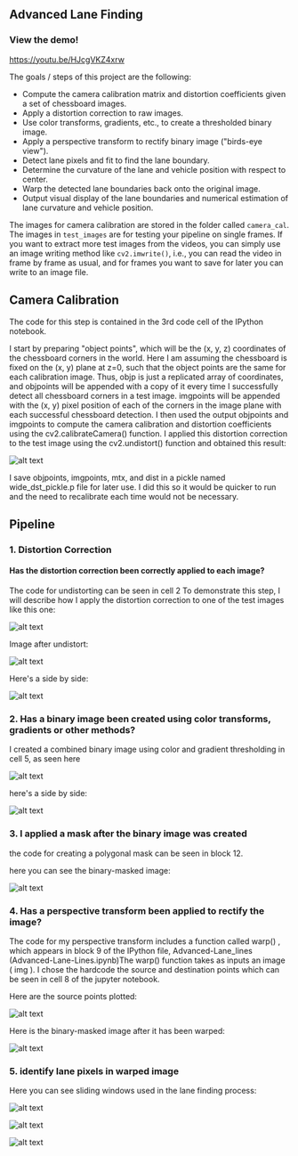 ## Advanced Lane Finding

### View the demo!
https://youtu.be/HJcgVKZ4xrw


The goals / steps of this project are the following:

* Compute the camera calibration matrix and distortion coefficients given a set of chessboard images.
* Apply a distortion correction to raw images.
* Use color transforms, gradients, etc., to create a thresholded binary image.
* Apply a perspective transform to rectify binary image ("birds-eye view").
* Detect lane pixels and fit to find the lane boundary.
* Determine the curvature of the lane and vehicle position with respect to center.
* Warp the detected lane boundaries back onto the original image.
* Output visual display of the lane boundaries and numerical estimation of lane curvature and vehicle position.

The images for camera calibration are stored in the folder called `camera_cal`.  The images in `test_images` are for testing your pipeline on single frames.  If you want to extract more test images from the videos, you can simply use an image writing method like `cv2.imwrite()`, i.e., you can read the video in frame by frame as usual, and for frames you want to save for later you can write to an image file.  

## Camera Calibration

The code for this step is contained in the 3rd code cell of the IPython notebook.

I start by preparing "object points", which will be the (x, y, z) coordinates of the chessboard corners in the
world. Here I am assuming the chessboard is fixed on the (x, y) plane at z=0, such that the object points are
the same for each calibration image. Thus, objp is just a replicated array of coordinates, and objpoints
will be appended with a copy of it every time I successfully detect all chessboard corners in a test image.
imgpoints will be appended with the (x, y) pixel position of each of the corners in the image plane with
each successful chessboard detection. 
I then used the output objpoints and imgpoints to compute the camera calibration and distortion
coefficients using the cv2.calibrateCamera() function. I applied this distortion correction to the test
image using the cv2.undistort() function and obtained this result:

![alt text](output_images/undistorted.jpg)

I save objpoints, imgpoints, mtx, and dist in a pickle named wide_dst_pickle.p file for later use.
I did this so it would be quicker to run and the need to recalibrate each time would not be necessary.


## Pipeline


### 1. Distortion Correction
#### Has the distortion correction been correctly applied to each image?

The code for undistorting can be seen in cell 2
To demonstrate this step, I will describe how I apply the distortion correction to one of the test images like this
one: 

![alt text](output_images/1nitial_img.jpg)

Image after undistort:

![alt text](output_images/2undistort.jpg)

Here's a side by side:

![alt text](output_images/undistorted_test_img.jpg)



### 2. Has a binary image been created using color transforms, gradients or other methods?

I created a combined binary image using color and gradient thresholding in cell 5, as seen here

![alt text](output_images/3threhsold.jpg)

here's a side by side:

![alt text](output_images/threshold.jpg)

### 3. I applied a mask after the binary image was created

the code for creating a polygonal mask can be seen in block 12.

here you can see the binary-masked image:

![alt text](output_images/4mask.jpg)


### 4. Has a perspective transform been applied to rectify the image?

The code for my perspective transform includes a function called warp() , which appears in block 9 of the IPython file, 
Advanced-Lane_lines (Advanced-Lane-Lines.ipynb)The warp() function takes as inputs an image ( img ). I chose the hardcode the source and destination points which can be seen in cell 8 of the jupyter notebook.  

Here are the source points plotted:

![alt text](output_images/srcPointsPlotted.jpg)

Here is the binary-masked image after it has been warped:

![alt text](output_images/5perspectivewarp.jpg)



### 5. identify lane pixels in warped image

Here you can see sliding windows used in the lane finding process:

![alt text](output_images/slidingWindow.jpg)

![alt text](output_images/SkipSlidingWindowStep.jpg)

![alt text](output_images/6Stepthrough.jpg)

